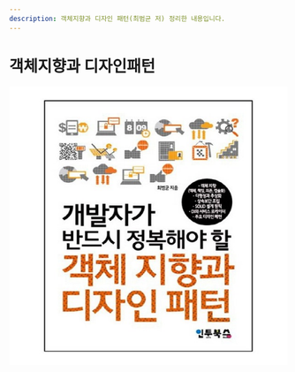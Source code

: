 ```yaml
---
description: 객체지향과 디자인 패턴(최범균 저) 정리한 내용입니다.
---
```


# 객체지향과 디자인패턴

![](../../.gitbook/assets/600.jpg)

